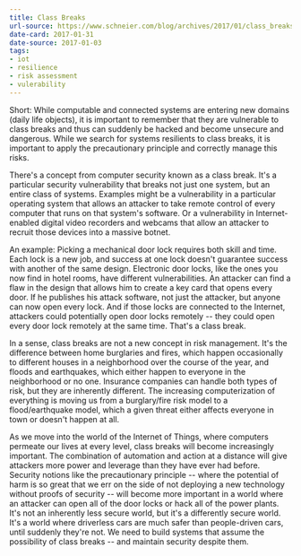 ```yaml
--- 
title: Class Breaks
url-source: https://www.schneier.com/blog/archives/2017/01/class_breaks.html
date-card: 2017-01-31
date-source: 2017-01-03
tags: 
- iot
- resilience
- risk assessment
- vulerability
---
```

Short: While computable and connected systems are entering new domains (daily life objects), it is important to remember that they are vulnerable to class breaks and thus can suddenly be hacked and become unsecure and dangerous. While we search for systems resilients to class breaks, it is important to apply the precautionary principle and correctly manage this risks.

There's a concept from computer security known as a class break. It's a particular security vulnerability that breaks not just one system, but an entire class of systems. Examples might be a vulnerability in a particular operating system that allows an attacker to take remote control of every computer that runs on that system's software. Or a vulnerability in Internet-enabled digital video recorders and webcams that allow an attacker to recruit those devices into a massive botnet.

An example: Picking a mechanical door lock requires both skill and time. Each lock is a new job, and success at one lock doesn't guarantee success with another of the same design. Electronic door locks, like the ones you now find in hotel rooms, have different vulnerabilities. An attacker can find a flaw in the design that allows him to create a key card that opens every door. If he publishes his attack software, not just the attacker, but anyone can now open every lock. And if those locks are connected to the Internet, attackers could potentially open door locks remotely -- ­they could open every door lock remotely at the same time. That's a class break.

In a sense, class breaks are not a new concept in risk management. It's the difference between home burglaries and fires, which happen occasionally to different houses in a neighborhood over the course of the year, and floods and earthquakes, which either happen to everyone in the neighborhood or no one. Insurance companies can handle both types of risk, but they are inherently different. The increasing computerization of everything is moving us from a burglary/fire risk model to a flood/earthquake model, which a given threat either affects everyone in town or doesn't happen at all.

As we move into the world of the Internet of Things, where computers permeate our lives at every level, class breaks will become increasingly important. The combination of automation and action at a distance will give attackers more power and leverage than they have ever had before. Security notions like the precautionary principle­ -- where the potential of harm is so great that we err on the side of not deploying a new technology without proofs of security -- will become more important in a world where an attacker can open all of the door locks or hack all of the power plants. It's not an inherently less secure world, but it's a differently secure world. It's a world where driverless cars are much safer than people-driven cars, until suddenly they're not. We need to build systems that assume the possibility of class breaks -- and maintain security despite them.